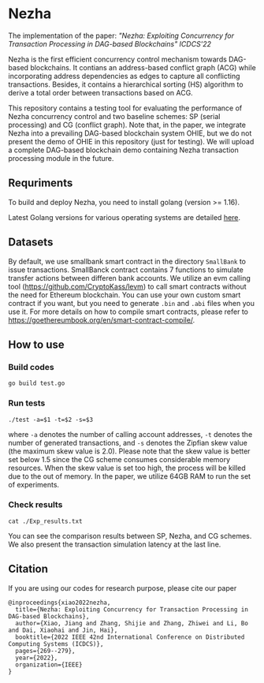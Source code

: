 # Nezha

The implementation of the paper: *"Nezha: Exploiting Concurrency for Transaction Processing in DAG-based Blockchains" ICDCS'22*

Nezha is the first efficient concurrency control mechanism towards DAG-based blockchains. It contians an address-based conflict graph (ACG) while incorporating address dependencies as edges to capture all conflicting transactions. Besides, it contains a hierarchical sorting (HS) algorithm to derive a total order between transactions based on ACG.

This repository contains a testing tool for evaluating the performance of Nezha concurrency control and two baseline schemes: SP (serial processing) and CG (conflict graph). Note that, in the paper, we integrate Nezha into a prevailing DAG-based blockchain system OHIE, but we do not present the demo of OHIE in this repository (just for testing). We will upload a complete DAG-based blockchain demo containing Nezha transaction processing module in the future.

## Requriments

To build and deploy Nezha, you need to install golang (version >= 1.16).

Latest Golang versions for various operating systems are detailed [here](https://go.dev/dl/).

## Datasets

By default, we use smallbank smart contract in the directory `SmallBank` to issue transactions. SmallBanck contract contains 7 functions to simulate transfer actions between differen bank accounts. We utilize an evm calling tool (https://github.com/CryptoKass/levm) to call smart contracts without the need for Ethereum blockchain. You can use your own custom smart contract if you want, but you need to generate `.bin` and `.abi` files when you use it. For more details on how to compile smart contracts, please refer to https://goethereumbook.org/en/smart-contract-compile/.

## How to use

### Build codes

`go build test.go`

### Run tests

`./test -a=$1 -t=$2 -s=$3`

where `-a` denotes the number of calling account addresses, `-t` denotes the number of generated transactions, and `-s` denotes the Zipfian skew value (the maximum skew value is 2.0). Please note that the skew value is better set below 1.5 since the CG scheme consumes considerable memory resources. When the skew value is set too high, the process will be killed due to the out of memory. In the paper, we utilize 64GB RAM to run the set of experiments.

### Check results

`cat ./Exp_results.txt `

You can see the comparison results between SP, Nezha, and CG schemes. We also present the transaction simulation latency at the last line.

## Citation

If you are using our codes for research purpose, please cite our paper

```
@inproceedings{xiao2022nezha,
  title={Nezha: Exploiting Concurrency for Transaction Processing in DAG-based Blockchains},
  author={Xiao, Jiang and Zhang, Shijie and Zhang, Zhiwei and Li, Bo and Dai, Xiaohai and Jin, Hai},
  booktitle={2022 IEEE 42nd International Conference on Distributed Computing Systems (ICDCS)},
  pages={269--279},
  year={2022},
  organization={IEEE}
}
```



